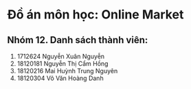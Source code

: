 # Đồ án môn học: Online Market
## Nhóm 12. Danh sách thành viên:
1. 1712624	Nguyễn Xuân Nguyễn
2. 18120181	Nguyễn Thị Cẩm Hồng
3. 18120216	Mai Huỳnh Trung Nguyên
4. 18120304	Võ Văn Hoàng Danh
